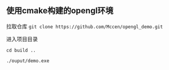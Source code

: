 ## 使用cmake构建的opengl环境
拉取仓库 `git clone https://github.com/Mccen/opengl_demo.git`

进入项目目录

`cd build ..`

`./ouput/demo.exe`
